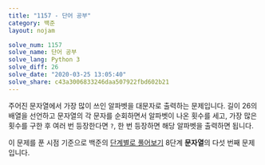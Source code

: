 ```yaml
---
title: "1157 - 단어 공부"
category: 백준
layout: nojam

solve_num: 1157
solve_name: 단어 공부
solve_lang: Python 3
solve_diff: 26
solve_date: "2020-03-25 13:05:40"
solve_share: c43a3006833246daa507922fbd602b21
---
```


주어진 문자열에서 가장 많이 쓰인 알파벳을 대문자로 출력하는 문제입니다. 길이 26의 배열을 선언하고 문자열의 각 문자를 순회하면서 알파벳이 나온 횟수를 세고, 가장 많은 횟수를 구한 후 여러 번 등장한다면 `?`, 한 번 등장하면 해당 알파벳을 출력하면 됩니다.

이 문제를 푼 시점 기준으로 백준의 [단계별로 풀어보기](http://noj.am/p/s) 8단계 **문자열**의 다섯 번째 문제입니다.

